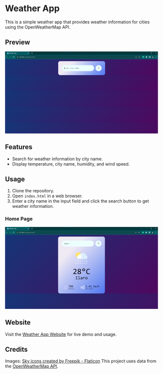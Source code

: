 # Weather App

This is a simple weather app that provides weather information for cities using the OpenWeatherMap API.

## Preview

![App Preview](image/app-preview.png)

## Features

- Search for weather information by city name.
- Display temperature, city name, humidity, and wind speed.

## Usage

1. Clone the repository.
2. Open `index.html` in a web browser.
3. Enter a city name in the input field and click the search button to get weather information.

### Home Page

![Home Page](image/home.png)

## Website

Visit the [Weather App Website](https://muhbashir2005.github.io/WeatherApp/) for live demo and usage.

## Credits
 Images: [Sky icons created by Freepik - Flaticon](https://www.flaticon.com/free-icons/sky)
This project uses data from the [OpenWeatherMap API](https://openweathermap.org/).

